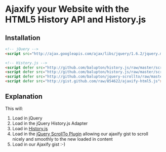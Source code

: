 # Ajaxify your Website with the HTML5 History API and History.js

## Installation

``` html
<!-- jQuery --> 
<script src="http://ajax.googleapis.com/ajax/libs/jquery/1.6.2/jquery.min.js"></script> 
 
<!-- History.js --> 
<script defer src="http://github.com/balupton/history.js/raw/master/scripts/compressed/history.adapter.jquery.js"></script> 
<script defer src="http://github.com/balupton/history.js/raw/master/scripts/compressed/history.js"></script> 
<script defer src="http://github.com/balupton/jquery-scrollto/raw/master/scripts/jquery.scrollto.min.js"></script> 
<script defer src="http://gist.github.com/raw/854622/ajaxify-html5.js"></script> 
```

## Explanation

This will:

1. Load in jQuery
2. Load in the jQuery History.js Adapter
3. Load in [History.js](https://github.com/balupton/history.js)
4. Load in the [jQuery ScrollTo Plugin](https://github.com/balupton/jquery-scrollto) allowing our ajaxify gist to scroll nicely and smoothly to the new loaded in content
5. Load in our Ajaxify gist :-)